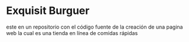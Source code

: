 # Exquisit Burguer
este en un repositorio con el código fuente de la creación de una pagina web la cual es una tienda en línea de comidas rápidas
